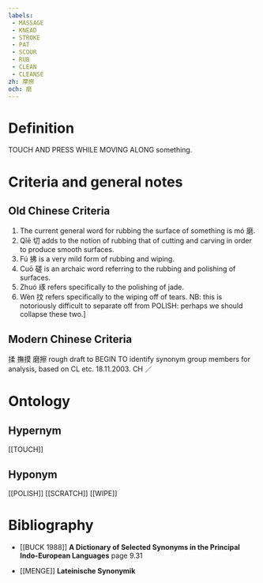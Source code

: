 ```yaml
---
labels: 
 - MASSAGE
 - KNEAD
 - STROKE
 - PAT
 - SCOUR
 - RUB
 - CLEAN
 - CLEANSE
zh: 摩擦
och: 磨
---
```


# Definition
TOUCH AND PRESS WHILE MOVING ALONG something.
# Criteria and general notes
## Old Chinese Criteria
1. The current general word for rubbing the surface of something is mó 磨.
2. Qǐē 切 adds to the notion of rubbing that of cutting and carving in order to produce smooth surfaces.
3. Fú 拂 is a very mild form of rubbing and wiping.
4. Cuō 磋 is an archaic word referring to the rubbing and polishing of surfaces.
5. Zhuó 琢 refers specifically to the polishing of jade.
6. Wèn 抆 refers specifically to the wiping off of tears.
NB: this is notoriously difficult to separate off from POLISH: perhaps we should collapse these two.]
## Modern Chinese Criteria
揉
撫摸
磨擦
rough draft to BEGIN TO identify synonym group members for analysis, based on CL etc. 18.11.2003. CH ／
# Ontology

## Hypernym
[[TOUCH]]
## Hyponym
[[POLISH]]
[[SCRATCH]]
[[WIPE]]
# Bibliography
- [[BUCK 1988]]
**A Dictionary of Selected Synonyms in the Principal Indo-European Languages** page 9.31

- [[MENGE]]
**Lateinische Synonymik** 
